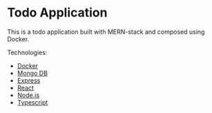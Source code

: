 # Todo Application

This is a todo application built with MERN-stack and composed using Docker. 

Technologies: 

- [Docker](https://docs.docker.com/)
- [Mongo DB](https://www.mongodb.com/)
- [Express](https://expressjs.com/)
- [React](https://reactjs.org/)
- [Node.js](https://nodejs.org/en/)
- [Typescript](https://www.typescriptlang.org/)

